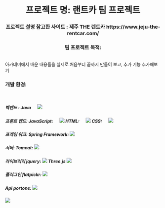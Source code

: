 <h1 align="center">프로젝트 명: 랜트카 팀 프로젝트</h1>
<h3 align="center">프로젝트 설명 참고한 사이트 : 제주 THE 렌트카 https://www.jeju-the-rentcar.com/</h3>
 
<h3 align="center">팀 프로젝트 목적: </h3> <br>
아카데미에서 배운 내용들을 실제로 처음부터 끝까지 만들어 보고, 추가 기능 추가해보기 

<h4 align="center">
 <h3 align="left">개발 환경: </h3> 

  <br>
  <h5>
  벡엔드 :
  Java &emsp; <img src="https://skillicons.dev/icons?i=java"> 
  </h5>
 
  <h5>
  프론트 엔드:
   JavaScript: &emsp; <img src="https://skillicons.dev/icons?i=js">
   HTML: &emsp; <img src="https://skillicons.dev/icons?i=html">
    CSS: &emsp; <img src="https://skillicons.dev/icons?i=css">
   </h5>

  <h5>
  프레임 워크:
   Spring Framework: 
   <img src="https://skillicons.dev/icons?i=spring">
   </h5>

 <h5>
  서버: 
  Tomcat:
  <img src="https://img.icons8.com/?size=96&id=QFcVqyh6lBh6&format=png">
 </h5>
   
   <h5>
   라이브러리  
    jquery:
    <img src="https://img.icons8.com/?size=50&id=40253&format=png">
    Three.js
    <img src="https://skillicons.dev/icons?i=threejs">
    
   </h5>
<h5>
 플러그인
 flatpickr:
 <img src="https://avatars.githubusercontent.com/u/36319609?s=48&v=4">
</h5>
   
<h5>
 Api
  portone: 
 <img src="https://avatars.githubusercontent.com/u/11437969?s=48&v=4">
</h5>

</h4>


<h3 align="left"><img src="https://skillicons.dev/icons?i=js,html,css,wasm" /></h3> 


